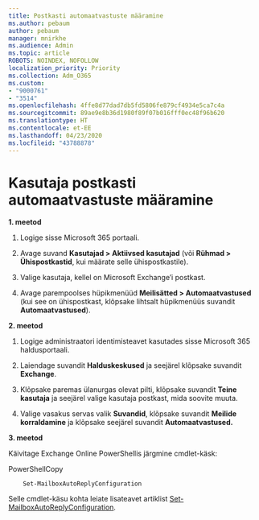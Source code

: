 ```yaml
---
title: Postkasti automaatvastuste määramine
ms.author: pebaum
author: pebaum
manager: mnirkhe
ms.audience: Admin
ms.topic: article
ROBOTS: NOINDEX, NOFOLLOW
localization_priority: Priority
ms.collection: Adm_O365
ms.custom:
- "9000761"
- "3514"
ms.openlocfilehash: 4ffe8d77dad7db5fd5806fe879cf4934e5ca7c4a
ms.sourcegitcommit: 89ae9e8b36d1980f89f07b016fff0ec48f96b620
ms.translationtype: HT
ms.contentlocale: et-EE
ms.lasthandoff: 04/23/2020
ms.locfileid: "43788878"
---
```

# <a name="set-auto-replies-for-a-users-mailbox"></a>Kasutaja postkasti automaatvastuste määramine

**1. meetod**

1. Logige sisse Microsoft 365 portaali.

2. Avage suvand **Kasutajad > Aktiivsed kasutajad** (või **Rühmad > Ühispostkastid**, kui määrate selle ühispostkastile).

3. Valige kasutaja, kellel on Microsoft Exchange’i postkast.

4. Avage parempoolses hüpikmenüüd **Meilisätted > Automaatvastused** (kui see on ühispostkast, klõpsake lihtsalt hüpikmenüüs suvandit **Automaatvastused**).

**2. meetod**

1. Logige administraatori identimisteavet kasutades sisse Microsoft 365 haldusportaali.

2. Laiendage suvandit **Halduskeskused** ja seejärel klõpsake suvandit **Exchange**.

3. Klõpsake paremas ülanurgas olevat pilti, klõpsake suvandit **Teine kasutaja** ja seejärel valige kasutaja postkast, mida soovite muuta.

4. Valige vasakus servas valik **Suvandid**, klõpsake suvandit **Meilide korraldamine** ja klõpsake seejärel suvandit **Automaatvastused.**

**3. meetod**

Käivitage Exchange Online PowerShellis järgmine cmdlet-käsk:

PowerShellCopy

```
    Set-MailboxAutoReplyConfiguration
```

Selle cmdlet-käsu kohta leiate lisateavet artiklist [Set-MailboxAutoReplyConfiguration](https://docs.microsoft.com/powershell/module/exchange/mailboxes/set-mailboxautoreplyconfiguration).
